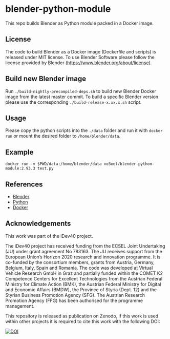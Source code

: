 # blender-python-module
This repo builds Blender as Python module packed in a Docker image.

## License
The code to build Blender as a Docker image (Dockerfile and scripts) is released under MIT license. To use Blender Software please follow the license provided by Blender (https://www.blender.org/about/license).

## Build new Blender image
Run `./build-nightly-precompiled-deps.sh` to build new Blender Docker image from the latest master commit. To build a specific Blender version please use the corresponding `./build-release-x.xx.x.sh` script.

## Usage
Please copy the python scripts into the `./data` folder and run it with `docker run` or mount the desired folder to `/home/blender/data`.

## Example
```
docker run -v $PWD/data:/home/blender/data vo3xel/blender-python-module:2.93.3 test.py
```
## References
* [Blender](https://www.blender.org/)
* [Python](https://www.python.org/)
* [Docker](https://www.docker.com)

## Acknowledgements
This work was part of the iDev40 project.

The iDev40 project has received funding from the ECSEL Joint Undertaking (JU) under grant agreement No 783163. The JU receives support from the European Union’s Horizon 2020 research and innovation programme. It is co-funded by the consortium members, grants from Austria, Germany, Belgium, Italy, Spain and Romania. The code was developed at Virtual Vehicle Research GmbH in Graz and partially funded within the COMET K2 Competence Centers for Excellent Technologies from the Austrian Federal Ministry for Climate Action (BMK), the Austrian Federal Ministry for Digital and Economic Affairs (BMDW), the Province of Styria (Dept. 12) and the Styrian Business Promotion Agency (SFG). The Austrian Research Promotion Agency (FFG) has been authorised for the programme management.

This repository is released as publication on Zenodo, if this work is used within other projects it is required to cite this work with the following DOI:

[![DOI](https://zenodo.org/badge/DOI/10.5281/zenodo.5167140.svg)](https://doi.org/10.5281/zenodo.5167140)

